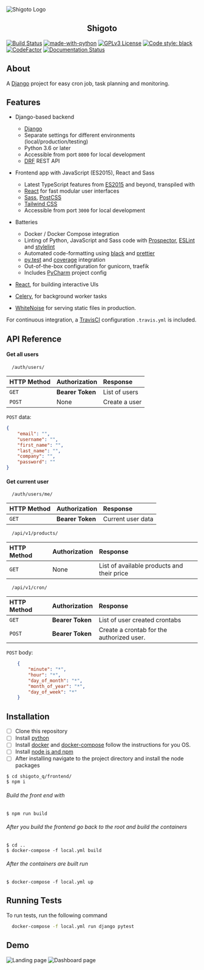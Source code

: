 ![Shigoto Logo](https://raw.githubusercontent.com/SimeonAleksov/shigoto/master/frontend/src/assets/images/logo/logo.png?token=AF4W4PHX6HVJYENAWBGM463AJYFGC)

<h2 align="center">Shigoto</h2>

<p align="center">

[![Build Status](https://travis-ci.com/SimeonAleksov/shigoto.svg?token=BRFSrDpxsFuTrxmdtyPy&branch=master)](https://travis-ci.com/SimeonAleksov/shigoto_q)
[![made-with-python](https://img.shields.io/badge/Made%20with-Python-1f425f.svg)](https://www.python.org/)
[![GPLv3 License](https://img.shields.io/badge/License-GPL%20v3-yellow.svg)](https://opensource.org/licenses/)
<a href="https://github.com/psf/black"><img alt="Code style: black" src="https://img.shields.io/badge/code%20style-black-000000.svg"></a>
[![CodeFactor](https://www.codefactor.io/repository/github/simeonaleksov/shigoto_q/badge)](https://www.codefactor.io/repository/github/simeonaleksov/shigoto_q)
<a href="https://shigoto.com/api-docs/?badge=stable"><img alt="Documentation Status" src="https://readthedocs.org/projects/black/badge/?version=stable"></a>
</p>

## About
A [Django](https://www.djangoproject.com/) project for easy cron job, task planning and monitoring.

## Features

- Django-based backend

    - [Django](https://www.djangoproject.com/)
    - Separate settings for different environments (local/production/testing)
    - Python 3.6 or later
    - Accessible from port `8000` for local development
    - [DRF](https://www.django-rest-framework.org/) REST API
    
    
- Frontend app with JavaScript (ES2015), React and Sass
    - Latest TypeScript features from [ES2015](https://babeljs.io/docs/learn-es2015/) and beyond, transpiled with
    - [React](https://facebook.github.io/react/) for fast modular user interfaces
    - [Sass](http://sass-lang.com/), [PostCSS](http://postcss.org/)
    - [Tailwind CSS](https://tailwindcss.com/)
    - Accessible from port `3000` for local development

- Batteries

    - Docker / Docker Compose integration
    - Linting of Python, JavaScript and Sass code with [Prospector](http://prospector.landscape.io/),
      [ESLint](http://eslint.org/) and [stylelint](https://stylelint.io/)
    - Automated code-formatting using [black](https://black.readthedocs.io) and [prettier](https://prettier.io)
    - [py.test](http://pytest.org/) and [coverage](https://coverage.readthedocs.io/) integration
    - Out-of-the-box configuration for gunicorn, traefik
    - Includes [PyCharm](https://www.jetbrains.com/pycharm/) project config



- [React](https://facebook.github.io/react/), for building interactive UIs
- [Celery](http://www.celeryproject.org/), for background worker tasks
- [WhiteNoise](http://whitenoise.evans.io/en/stable/) for serving static files in production.

For continuous integration, a [TravisCI](https://travis-ci.com/) configuration `.travis.yml` is included.



## API Reference

#### Get all users

```http
  /auth/users/
```

| HTTP Method | Authorization     | Response                |
| :-------- | :------- | :------------------------- |
| `GET` | **Bearer Token** | List of users |
| `POST` | None | Create a user |

`POST` data:
```json
{
    "email": "",
    "username": "",
    "first_name": "",
    "last_name": "",
    "company": "",
    "password": ""
}
```

#### Get current user

```http
  /auth/users/me/
```

| HTTP Method | Authorization     | Response                       |
| :-------- | :------- | :-------------------------------- |
| `GET`      | **Bearer Token** | Current user data |



```http
  /api/v1/products/
```

| HTTP Method | Authorization     | Response                       |
| :-------- | :------- | :-------------------------------- |
| `GET`      | None | List of available products and their price|


```http
  /api/v1/cron/
```

| HTTP Method | Authorization     | Response                       |
| :-------- | :------- | :-------------------------------- |
| `GET`      | **Bearer Token** | List of user created crontabs|
| `POST`      | **Bearer Token** | Create a crontab for the authorized user.|

`POST` body:

```json
    {
        "minute": "*",
        "hour": "*",
        "day_of_month": "*",
        "month_of_year": "*",
        "day_of_week": "*"
    }
```


## Installation

- [ ] Clone this repository
- [ ] Install [python](https://www.python.org/)
- [ ] Install [docker](https://docs.docker.com/docker-for-windows/install/) and [docker-compose](https://docs.docker.com/compose/install/) follow the instructions for you OS.
- [ ] Install [node js and npm](https://nodejs.org/en/download/)
- [ ] After installing navigate to the project directory and install the node packages
```shell script
$ cd shigoto_q/frontend/
$ npm i
```
######  Build the front end with
```shell script
$ npm run build
```
###### After you build the frontend go back to the root and build the containers
```shell script
$ cd ..
$ docker-compose -f local.yml build 
``` 
###### After the containers are built run 
```shell script
$ docker-compose -f local.yml up
```

## Running Tests

To run tests, run the following command

```bash
  docker-compose -f local.yml run django pytest
```

## Demo

![Landing page](https://i.imgur.com/LVOjifO.png)
![Dashboard page](https://i.imgur.com/TKM7zUD.png)


